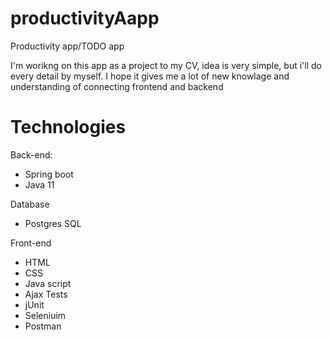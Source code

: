 # productivityAapp
Productivity app/TODO app

I'm worikng on this app as a project to my CV, idea is very simple, but i'll do every detail by myself.
I hope it gives me a lot of new knowlage and understanding of connecting frontend and backend

# Technologies
Back-end:
- Spring boot
- Java 11

Database 
- Postgres SQL

Front-end
- HTML
- CSS
- Java script
- Ajax
Tests
- jUnit
- Seleniuim
- Postman
